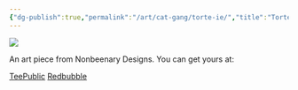 ```yaml
---
{"dg-publish":true,"permalink":"/art/cat-gang/torte-ie/","title":"Torte-ie","tags":["Art","Cats"]}
---
```



![](https://baserow-media.ams3.digitaloceanspaces.com/user_files/YS1EGyc3pBkTcy1dJ5PfkYbcI3d012NZ_385ca2f3d16dffe5001ff4dcb0e4248903e3dd0eff80f4b50fbb359137e5aff4.png)

An art piece from Nonbeenary Designs. You can get yours at:

[TeePublic](https://www.teepublic.com/t-shirt/50167834-torte-ie-tortie-pun?store_id=258912)
[Redbubble](https://www.redbubble.com/shop/ap/151657387?ref=studio-promote)
